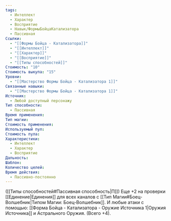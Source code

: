 ```yaml
---
tags:
  - Интеллект
  - Характер
  - Восприятие
  - Навык/ФормыБойцаКатализатора
  - Пассивная
Ссылки:
  - "[[Формы Бойца - Катализатора]]"
  - "[[Интеллект]]"
  - "[[Характер]]"
  - "[[Восприятие]]"
  - "[[Типы способностей]]"
Стоимость: "10"
Стоимость выкупа: "15"
Уровни:
  - "[[Мастерство Формы Бойца - Катализатора 1]]"
Связанные навыки:
  - "[[Мастерство Формы Бойца - Катализатора 1]]"
Источник:
  - Любой доступный персонажу
Тип способности:
  - Пассивная
Время применения: 
Тип магии: 
Стоимость применения: 
Используемый пул: 
Стоимость пула: 
Характеристики:
  - Интеллект
  - Характер
  - Восприятие
Дальность: 
Шаблон: 
Количество целей: 
Время действия:
  - Пассивно-постоянно
---
```

([[Типы способностей#Пассивная способность|П]]) Еще +2 на проверки [[Единение|Единения]] для всех каналов с [[Тип Магии#Боец-Волшебник|Типом Магии: Боец-Волшебник]]. И любые атаки с помощью: [[Форма Бойца - Катализатора - Оружие Источника 1|Оружия Источника]] и Астрального Оружия. (Всего +4).